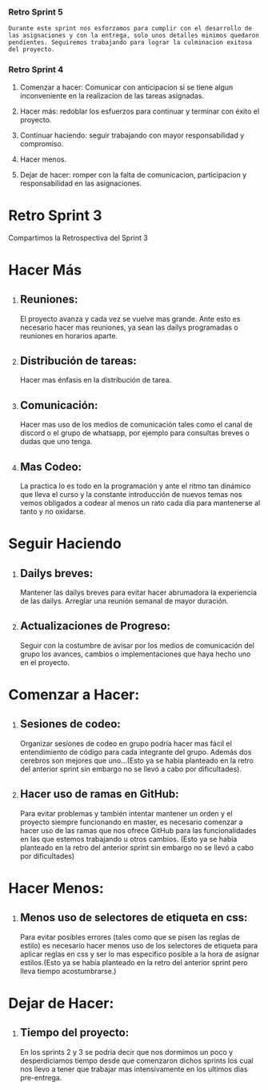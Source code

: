 ### Retro Sprint 5

	Durante este sprint nos esforzamos para cumplir con el desarrollo de las asignaciones y con la entrega, solo unos detalles minimos quedaron pendientes. Seguiremos trabajando para lograr la culminacion exitosa del proyecto.
	

### Retro Sprint 4

1. Comenzar a hacer: Comunicar con anticipacion si se tiene algun inconveniente en la realizacion de las tareas asignadas.
	
2. Hacer más: redoblar los esfuerzos para continuar y terminar con éxito el proyecto.

3. Continuar haciendo: seguir trabajando con mayor responsabilidad y compromiso.

4. Hacer menos.

5. Dejar de hacer: romper con la falta de comunicacion, participacion y responsabilidad en las asignaciones.




# Retro Sprint 3

Compartimos la Retrospectiva del Sprint 3


# Hacer Más

1. ##  Reuniones:
	El proyecto avanza y cada vez se vuelve mas grande. Ante esto es necesario hacer mas reuniones, ya sean las dailys programadas o reuniones en horarios aparte.

2. ## Distribución de tareas:
	Hacer mas énfasis en la distribución de tarea.

3. ## Comunicación:
	Hacer mas uso de los medios de comunicación tales como el canal de discord o el grupo de whatsapp, por ejemplo para consultas breves o dudas que uno tenga.

4. ## Mas Codeo:
	La practica lo es todo en la programación y ante el ritmo tan dinámico que lleva el curso y la constante introducción de nuevos temas nos vemos obligados a codear al menos un rato cada día para mantenerse al tanto y no oxidarse.

# Seguir Haciendo



1. ## Dailys breves:
	Mantener las dailys breves para evitar hacer abrumadora la experiencia de las dailys. Arreglar una reunión semanal de mayor duración.

2. ## Actualizaciones de Progreso:
	Seguir con la costumbre de avisar por los medios de comunicación del grupo los avances, cambios o implementaciones que haya hecho uno en el proyecto.

# Comenzar a Hacer:

1. ## Sesiones de codeo:
	Organizar sesiones de codeo en grupo podría hacer mas fácil el entendimiento de código para cada integrante del grupo. Además dos cerebros son mejores que uno...(Esto ya se había planteado en la retro del anterior sprint sin embargo no se llevó a cabo por dificultades).

2. ## Hacer uso de ramas en GitHub:
	Para evitar problemas y también intentar mantener un orden y el proyecto siempre funcionando en master, es necesario comenzar a hacer uso de las ramas que nos ofrece GitHub para las funcionalidades en las que estemos trabajando u otros cambios. (Esto ya se había planteado en la retro del anterior sprint sin embargo no se llevó a cabo por dificultades)
	
# Hacer Menos:

1. ## Menos uso de selectores de etiqueta en css:
	Para evitar posibles errores (tales como que se pisen las reglas de estilo) es necesario hacer menos uso de los selectores de etiqueta para aplicar reglas en css y ser lo mas especifico posible a la hora de asignar estilos.(Esto ya se había planteado en la retro del anterior sprint pero lleva tiempo acostumbrarse.)

# Dejar de Hacer:
1. ## Tiempo del proyecto:
	En los sprints 2 y 3 se podria decir que nos dormimos un poco y desperdiciamos tiempo desde que comenzaron dichos sprints los cual nos llevo a tener que trabajar mas intensivamente en los ultimos dias pre-entrega.